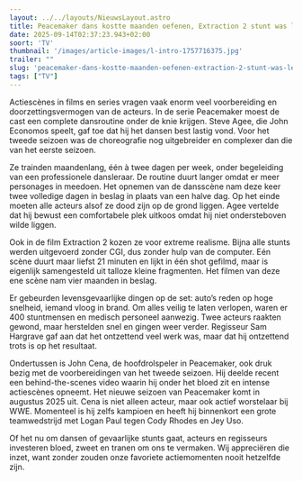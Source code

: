 ```yaml
---
layout: ../../layouts/NieuwsLayout.astro
title: Peacemaker dans kostte maanden oefenen, Extraction 2 stunt was levensgevaarlijk
date: 2025-09-14T02:37:23.943+02:00
soort: 'TV'
thumbnail: '/images/article-images/l-intro-1757716375.jpg'
trailer: ""
slug: 'peacemaker-dans-kostte-maanden-oefenen-extraction-2-stunt-was-levensgevaarlijk'
tags: ["TV"]
---
```


Actiescènes in films en series vragen vaak enorm veel voorbereiding en
doorzettingsvermogen van de acteurs. In de serie Peacemaker moest de cast een
complete dansroutine onder de knie krijgen. Steve Agee, die John Economos
speelt, gaf toe dat hij het dansen best lastig vond. Voor het tweede seizoen was
de choreografie nog uitgebreider en complexer dan die van het eerste seizoen.

Ze trainden maandenlang, één à twee dagen per week, onder begeleiding van een
professionele dansleraar. De routine duurt langer omdat er meer personages in
meedoen. Het opnemen van de dansscène nam deze keer twee volledige dagen in
beslag in plaats van een halve dag. Op het einde moeten alle acteurs alsof ze
dood zijn op de grond liggen. Agee vertelde dat hij bewust een comfortabele plek
uitkoos omdat hij niet ondersteboven wilde liggen.

Ook in de film Extraction 2 kozen ze voor extreme realisme. Bijna alle stunts
werden uitgevoerd zonder CGI, dus zonder hulp van de computer. Eén scène duurt
maar liefst 21 minuten en lijkt in één shot gefilmd, maar is eigenlijk
samengesteld uit talloze kleine fragmenten. Het filmen van deze ene scène nam
vier maanden in beslag.

Er gebeurden levensgevaarlijke dingen op de set: auto’s reden op hoge snelheid,
iemand vloog in brand. Om alles veilig te laten verlopen, waren er 400
stuntmensen en medisch personeel aanwezig. Twee acteurs raakten gewond, maar
herstelden snel en gingen weer verder. Regisseur Sam Hargrave gaf aan dat het
ontzettend veel werk was, maar dat hij ontzettend trots is op het resultaat.

Ondertussen is John Cena, de hoofdrolspeler in Peacemaker, ook druk bezig met de
voorbereidingen van het tweede seizoen. Hij deelde recent een behind-the-scenes
video waarin hij onder het bloed zit en intense actiescènes opneemt. Het nieuwe
seizoen van Peacemaker komt in augustus 2025 uit. Cena is niet alleen acteur,
maar ook actief worstelaar bij WWE. Momenteel is hij zelfs kampioen en heeft hij
binnenkort een grote teamwedstrijd met Logan Paul tegen Cody Rhodes en Jey Uso.

Of het nu om dansen of gevaarlijke stunts gaat, acteurs en regisseurs investeren
bloed, zweet en tranen om ons te vermaken. Wij appreciëren die inzet, want
zonder zouden onze favoriete actiemomenten nooit hetzelfde zijn.